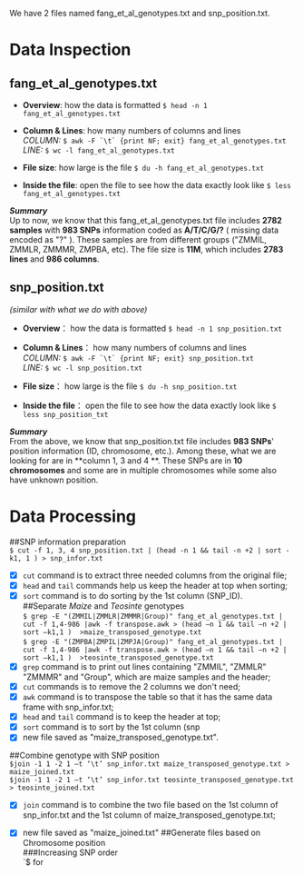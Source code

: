 We have 2 files named fang_et_al_genotypes.txt and snp_position.txt.  

# Data Inspection  
## fang\_et\_al\_genotypes.txt  
  
- **Overview**: how the data is formatted `$ head -n 1  fang_et_al_genotypes.txt`

- **Column & Lines**: how many numbers of columns and lines   
_COLUMN:_  ``$ awk -F `\t` {print NF; exit} fang_et_al_genotypes.txt ``   
_LINE:_  `$ wc -l fang_et_al_genotypes.txt`

- **File size**: how large is the file `$ du -h fang_et_al_genotypes.txt `

- **Inside the file**: open the file to see how the data exactly look like `$ less fang_et_al_genotypes.txt`

**_Summary_**  
Up to now, we know that this fang\_et\_al\_genotypes.txt file includes **2782 samples** with **983 SNPs** information coded as **A/T/C/G/?** ( missing data encoded as "?" ). These samples are from different groups ("ZMMIL, ZMMLR, ZMMMR, ZMPBA, etc). The file size is **11M**, which includes **2783 lines** and **986 columns**.  



## snp_position.txt

_(similar with what we do with above)_  
 
- **Overview**： how the data is formatted `$ head -n 1 snp_position.txt`  
	
- **Column & Lines**： how many numbers of columns and lines   
_COLUMN:_  ``$ awk -F `\t` {print NF; exit} snp_position.txt ``   
_LINE:_  `$ wc -l snp_position.txt`  

- **File size**： how large is the file `$ du -h snp_position.txt`

- **Inside the file**： open the file to see how the data exactly look like `$ less snp_position_txt`  
	
**_Summary_**  
From the above, we know that snp\_position.txt file includes **983 SNPs**' position information (ID, chromosome, etc.). Among these, what we are looking for are in **column 1, 3 and 4 **. These SNPs are in **10 chromosomes** and some are in multiple chromosomes while some also have unknown position.

# Data Processing  

##SNP information preparation    
	`$ cut -f 1, 3, 4 snp_position.txt | (head -n 1 && tail -n +2 | sort -k1, 1 ) > snp_infor.txt`  
  
 - [x] `cut` command is to extract three needed columns from the original file;   
 - [x] `head` and `tail` commands help us keep the header at top when sorting;  
 - [x] `sort` command is to do sorting by the 1st column (SNP_ID).    
##Separate _Maize_ and _Teosinte_ genotypes   
	`$ grep -E "(ZMMIL|ZMMLR|ZMMMR|Group)" fang_et_al_genotypes.txt | cut -f 1,4-986 |awk -f transpose.awk > (head –n 1 && tail –n +2 | sort –k1,1 )  >maize_transposed_genotype.txt`  
	`$ grep -E "(ZMPBA|ZMPIL|ZMPJA|Group)" fang_et_al_genotypes.txt | cut -f 1,4-986 |awk -f transpose.awk > (head –n 1 && tail –n +2 | sort –k1,1 )  >teosinte_transposed_genotype.txt`  
 - [x] `grep` command is to print out lines containing "ZMMIL", "ZMMLR" "ZMMMR" and "Group", which are maize samples and the header; 
 - [x] `cut` commands is to remove the 2 columns we don't need;
 - [x] `awk` command is to transpose the table so that it has the same data frame with snp_infor.txt;
 - [x] `head` and `tail` command is to keep the header at top;
 - [x] `sort` command is to sort by the 1st column (snp
 - [x] new file saved as "maize\_transposed\_genotype.txt".  

##Combine genotype with SNP position      
	`$join -1 1 -2 1 –t ‘\t’ snp_infor.txt maize_transposed_genotype.txt > maize_joined.txt`  
	`$join -1 1 -2 1 –t ‘\t’ snp_infor.txt teosinte_transposed_genotype.txt > teosinte_joined.txt`				
 - [x] `join` command is to combine the two file based on the 1st column of snp_infor.txt and the 1st column of maize_transposed_genotype.txt; 
 - [x] new file saved as "maize_joined.txt"
##Generate files based on Chromosome position  
###Increasing SNP order  
`$ for 
 

&emsp;